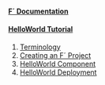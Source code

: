 
<h4><a href="https://nasa.github.io/fprime/">F´ Documentation</a></h4>
  <ul>
    <!-- empty list for consistent spacing between items -->
  </ul>
<h4><a href="/fprime-tutorial-hello-world">HelloWorld Tutorial</a></h4>
  <ol>
    <li><a href="/fprime-tutorial-hello-world/">Terminology</a></li>
    <li><a href="/fprime-tutorial-hello-world/#1-creating-an-f-project">Creating an F´ Project</a></li>
    <li><a href="/fprime-tutorial-hello-world/#2-creating-an-f-hello-world-component">HelloWorld Component</a></li>
    <li><a href="/fprime-tutorial-hello-world/#3-integration-and-testing-with-f-deployments">HelloWorld Deployment</a></li>
  </ol>
